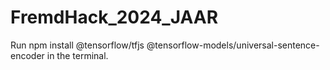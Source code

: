 # FremdHack_2024_JAAR

Run npm install @tensorflow/tfjs @tensorflow-models/universal-sentence-encoder in the terminal.
